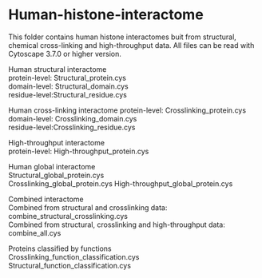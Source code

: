# Human-histone-interactome
This folder contains human histone interactomes buit from structural, chemical cross-linking and high-throughput data.
All files can be read with Cytoscape 3.7.0 or higher version.

Human structural interactome                                                                                                                                   
protein-level: Structural_protein.cys                                
domain-level: Structural_domain.cys                                             
residue-level:Structural_residue.cys                                  

Human cross-linking interactome
protein-level: Crosslinking_protein.cys                        
domain-level: Crosslinking_domain.cys                        
residue-level:Crosslinking_residue.cys                              

High-throughput interactome                         
protein-level: High-throughput_protein.cys                       

Human global interactome                 
Structural_global_protein.cys                        
Crosslinking_global_protein.cys
High-throughput_global_protein.cys

Combined interactome                       
Combined from structural and crosslinking data: combine_structural_crosslinking.cys                
Combined from structural, crosslinking and high-throughput data: combine_all.cys

Proteins classified by functions                  
Crosslinking_function_classification.cys                
Structural_function_classification.cys                    
